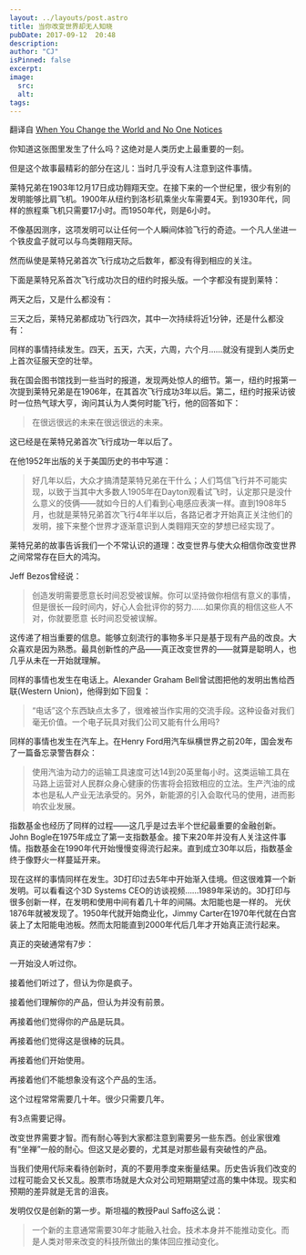 ```yaml
---
layout: ../layouts/post.astro
title: 当你改变世界却无人知晓
pubDate: 2017-09-12  20:48
description: 
author: "CJ"
isPinned: false
excerpt: 
image:
  src:
  alt:
tags: 
---
```

翻译自 [When You Change the World and No One Notices](https://www.collaborativefund.com/blog/when-you-change-the-world-and-no-one-notices/)

你知道这张图里发生了什么吗？这绝对是人类历史上最重要的一刻。

但是这个故事最精彩的部分在这儿：当时几乎没有人注意到这件事情。

莱特兄弟在1903年12月17日成功翱翔天空。在接下来的一个世纪里，很少有别的发明能够比肩飞机。1900年从纽约到洛杉矶乘坐火车需要4天。到1930年代，同样的旅程乘飞机只需要17小时。而1950年代，则是6小时。

不像基因测序，这项发明可以让任何一个人瞬间体验飞行的奇迹。一个凡人坐进一个铁皮盒子就可以与鸟类翱翔天际。

然而纵使是莱特兄弟首次飞行成功之后数年，都没有得到相应的关注。

下面是莱特兄系首次飞行成功次日的纽约时报头版。一个字都没有提到莱特：

​两天之后，又是什么都没有：

​三天之后，莱特兄弟都成功飞行四次，其中一次持续将近1分钟，还是什么都没有：​

同样的事情持续发生。四天，五天，六天，六周，六个月……就没有提到人类历史上首次征服天空的壮举。

我在国会图书馆找到一些当时的报道，发现两处惊人的细节。第一，纽约时报第一次提到莱特兄弟是在1906年，在其首次飞行成功3年以后。第二，纽约时报采访彼时一位热气球大亨，询问其认为人类何时能飞行，他的回答如下：

>在很远很远的未来在很远很远的未来。

​这已经是在莱特兄弟首次飞行成功一年以后了。

在他1952年出版的关于美国历史的书中写道：

>好几年以后，大众才搞清楚莱特兄弟在干什么；人们笃信飞行并不可能实现，以致于当其中大多数人1905年在Dayton观看试飞时，认定那只是没什么意义的伎俩——就如今日的人们看到心电感应表演一样。直到1908年5月，也就是莱特兄弟首次飞行4年半以后，各路记者才开始真正关注他们的发明，接下来整个世界才逐渐意识到人类翱翔天空的梦想已经实现了。

莱特兄弟的故事告诉我们一个不常认识的道理：改变世界与使大众相信你改变世界之间常常存在巨大的鸿沟。

Jeff Bezos曾经说：

>创造发明需要愿意长时间忍受被误解。你可以坚持做你相信有意义的事情，但是很长一段时间内，好心人会批评你的努力……如果你真的相信这些人不对，你就要愿意 长时间忍受被误解。


这传递了相当重要的信息。能够立刻流行的事物多半只是基于现有产品的改良。大众喜欢是因为熟悉。最具创新性的产品——真正改变世界的——就算是聪明人，也几乎从未在一开始就理解。

同样的事情也发生在电话上。Alexander Graham Bell曾试图把他的发明出售给西联(Western Union)，他得到如下回复：


>“电话”这个东西缺点太多了，很难被当作实用的交流手段。这种设备对我们毫无价值。一个电子玩具对我们公司又能有什么用吗?

同样的事情也发生在汽车上。在Henry Ford用汽车纵横世界之前20年，国会发布了一篇备忘录警告群众：

>使用汽油为动力的运输工具速度可达14到20英里每小时。这类运输工具在马路上运营对人民群众身心健康的伤害将会招致相应的立法。生产汽油的成本也是私人产业无法承受的。另外，新能源的引入会取代马的使用，进而影响农业发展。

指数基金也经历了同样的过程——这几乎是过去半个世纪最重要的金融创新。John Bogle在1975年成立了第一支指数基金。接下来20年并没有人关注这件事情。指数基金在1990年代开始慢慢变得流行起来。直到成立30年以后，指数基金终于像野火一样蔓延开来。​

​​现在这样的事情同样在发生。3D打印过去5年中开始渐入佳境。但这很难算一个新发明。可以看看这个3D Systems CEO的访谈视频……1989年采访的。3D打印与很多创新一样，在发明和使用中间有着几十年的间隔。太阳能也是一样的。 光伏1876年就被发现了。1950年代就开始商业化，Jimmy Carter在1970年代就在白宫装上了太阳能电池板。然而太阳能直到2000年代后几年才开始真正流行起来。

真正的突破通常有7步：

一开始没人听过你。

接着他们听过了，但认为你是疯子。

接着他们理解你的产品，但认为并没有前景。

再接着他们觉得你的产品是玩具。 

再接着他们觉得这是很棒的玩具。

再接着他们开始使用。

再接着他们不能想象没有这个产品的生活。

这个过程常常需要几十年。很少只需要几年。

有3点需要记得。

改变世界需要才智。而有耐心等到大家都注意到需要另一些东西。创业家很难有“坐禅”一般的耐心。但这又是必要的，尤其是对那些最有突破性的产品。

当我们使用代际来看待创新时，真的不要用季度来衡量结果。历史告诉我们改变的过程可能会又长又乱。股票市场就是大众对公司短期期望过高的集中体现。现实和预期的差异就是无言的沮丧。

发明仅仅是创新的第一步。斯坦福的教授Paul Saffo这么说：
   
>一个新的主意通常需要30年才能融入社会。技术本身并不能推动变化。而是人类对带来改变的科技所做出的集体回应推动变化。